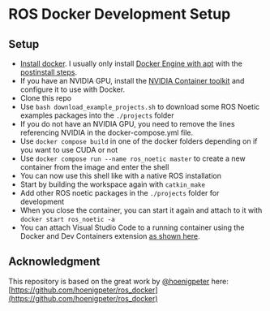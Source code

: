 # ROS Docker Development Setup
## Setup
- [Install docker](https://docs.docker.com/get-docker/). I usually only install [Docker Engine with apt](https://docs.docker.com/engine/install/ubuntu/#install-using-the-repository) with the [postinstall steps](https://docs.docker.com/engine/install/linux-postinstall).
- If you have an NVIDIA GPU, install the [NVIDIA Container toolkit](https://docs.nvidia.com/datacenter/cloud-native/container-toolkit/latest/install-guide.html) and configure it to use with Docker. 
- Clone this repo
- Use `bash download_example_projects.sh` to download some ROS Noetic examples packages into the `./projects` folder
- If you do not have an NVIDIA GPU, you need to remove the lines referencing NVIDIA in the docker-compose.yml file. 
- Use `docker compose build` in one of the docker folders depending on if you want to use CUDA or not 
- Use `docker compose run --name ros_noetic master` to create a new container from the image and enter the shell
- You can now use this shell like with a native ROS installation
- Start by building the workspace again with `catkin_make`
- Add other ROS noetic packages in the `./projects` folder for development
- When you close the container, you can start it again and attach to it with `docker start ros_noetic -a`
- You can attach Visual Studio Code to a running container using the Docker and Dev Containers extension [as shown here](https://code.visualstudio.com/docs/devcontainers/attach-container).

## Acknowledgment
This repository is based on the great work by [@hoenigpeter](https://github.com/hoenigpeter) here: [https://github.com/hoenigpeter/ros_docker](https://github.com/hoenigpeter/ros_docker)

